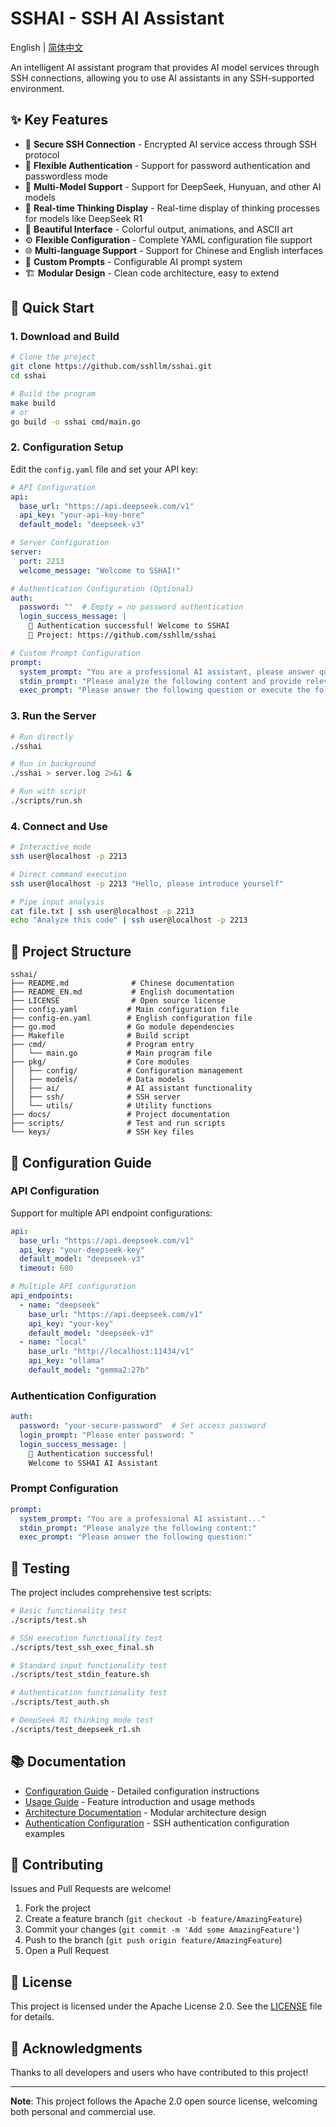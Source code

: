 # SSHAI - SSH AI Assistant

English | [简体中文](./README.md)

An intelligent AI assistant program that provides AI model services through SSH connections, allowing you to use AI assistants in any SSH-supported environment.

## ✨ Key Features

- 🔐 **Secure SSH Connection** - Encrypted AI service access through SSH protocol
- 🔑 **Flexible Authentication** - Support for password authentication and passwordless mode
- 🤖 **Multi-Model Support** - Support for DeepSeek, Hunyuan, and other AI models
- 💭 **Real-time Thinking Display** - Real-time display of thinking processes for models like DeepSeek R1
- 🎨 **Beautiful Interface** - Colorful output, animations, and ASCII art
- ⚙️ **Flexible Configuration** - Complete YAML configuration file support
- 🌐 **Multi-language Support** - Support for Chinese and English interfaces
- 📝 **Custom Prompts** - Configurable AI prompt system
- 🏗️ **Modular Design** - Clean code architecture, easy to extend

## 🚀 Quick Start

### 1. Download and Build

```bash
# Clone the project
git clone https://github.com/sshllm/sshai.git
cd sshai

# Build the program
make build
# or
go build -o sshai cmd/main.go
```

### 2. Configuration Setup

Edit the `config.yaml` file and set your API key:

```yaml
# API Configuration
api:
  base_url: "https://api.deepseek.com/v1"
  api_key: "your-api-key-here"
  default_model: "deepseek-v3"

# Server Configuration
server:
  port: 2213
  welcome_message: "Welcome to SSHAI!"

# Authentication Configuration (Optional)
auth:
  password: ""  # Empty = no password authentication
  login_success_message: |
    🎉 Authentication successful! Welcome to SSHAI
    📖 Project: https://github.com/sshllm/sshai

# Custom Prompt Configuration
prompt:
  system_prompt: "You are a professional AI assistant, please answer questions in English."
  stdin_prompt: "Please analyze the following content and provide relevant help or suggestions:"
  exec_prompt: "Please answer the following question or execute the following task:"
```

### 3. Run the Server

```bash
# Run directly
./sshai

# Run in background
./sshai > server.log 2>&1 &

# Run with script
./scripts/run.sh
```

### 4. Connect and Use

```bash
# Interactive mode
ssh user@localhost -p 2213

# Direct command execution
ssh user@localhost -p 2213 "Hello, please introduce yourself"

# Pipe input analysis
cat file.txt | ssh user@localhost -p 2213
echo "Analyze this code" | ssh user@localhost -p 2213
```

## 📁 Project Structure

```
sshai/
├── README.md              # Chinese documentation
├── README_EN.md           # English documentation
├── LICENSE                # Open source license
├── config.yaml           # Main configuration file
├── config-en.yaml        # English configuration file
├── go.mod                # Go module dependencies
├── Makefile              # Build script
├── cmd/                  # Program entry
│   └── main.go           # Main program file
├── pkg/                  # Core modules
│   ├── config/           # Configuration management
│   ├── models/           # Data models
│   ├── ai/               # AI assistant functionality
│   ├── ssh/              # SSH server
│   └── utils/            # Utility functions
├── docs/                 # Project documentation
├── scripts/              # Test and run scripts
└── keys/                 # SSH key files
```

## 🔧 Configuration Guide

### API Configuration

Support for multiple API endpoint configurations:

```yaml
api:
  base_url: "https://api.deepseek.com/v1"
  api_key: "your-deepseek-key"
  default_model: "deepseek-v3"
  timeout: 600

# Multiple API configuration
api_endpoints:
  - name: "deepseek"
    base_url: "https://api.deepseek.com/v1"
    api_key: "your-key"
    default_model: "deepseek-v3"
  - name: "local"
    base_url: "http://localhost:11434/v1"
    api_key: "ollama"
    default_model: "gemma2:27b"
```

### Authentication Configuration

```yaml
auth:
  password: "your-secure-password"  # Set access password
  login_prompt: "Please enter password: "
  login_success_message: |
    🎉 Authentication successful!
    Welcome to SSHAI AI Assistant
```

### Prompt Configuration

```yaml
prompt:
  system_prompt: "You are a professional AI assistant..."
  stdin_prompt: "Please analyze the following content:"
  exec_prompt: "Please answer the following question:"
```

## 🧪 Testing

The project includes comprehensive test scripts:

```bash
# Basic functionality test
./scripts/test.sh

# SSH execution functionality test
./scripts/test_ssh_exec_final.sh

# Standard input functionality test
./scripts/test_stdin_feature.sh

# Authentication functionality test
./scripts/test_auth.sh

# DeepSeek R1 thinking mode test
./scripts/test_deepseek_r1.sh
```

## 📚 Documentation

- [Configuration Guide](docs/CONFIG_GUIDE.md) - Detailed configuration instructions
- [Usage Guide](docs/USAGE.md) - Feature introduction and usage methods
- [Architecture Documentation](docs/MODULAR_ARCHITECTURE.md) - Modular architecture design
- [Authentication Configuration](docs/AUTH_CONFIG_EXAMPLE.md) - SSH authentication configuration examples

## 🤝 Contributing

Issues and Pull Requests are welcome!

1. Fork the project
2. Create a feature branch (`git checkout -b feature/AmazingFeature`)
3. Commit your changes (`git commit -m 'Add some AmazingFeature'`)
4. Push to the branch (`git push origin feature/AmazingFeature`)
5. Open a Pull Request

## 📄 License

This project is licensed under the Apache License 2.0. See the [LICENSE](LICENSE) file for details.

## 🙏 Acknowledgments

Thanks to all developers and users who have contributed to this project!

---

**Note**: This project follows the Apache 2.0 open source license, welcoming both personal and commercial use.